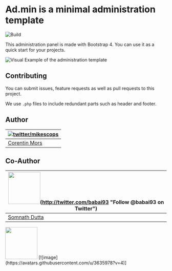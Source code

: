 # Ad.min is a minimal administration template

![Build](https://github.com/Mikescops/ad.min/workflows/CI/badge.svg)

This administration panel is made with Bootstrap 4.
You can use it as a quick start for your projects.


![Visual Example of the administration template](https://user-images.githubusercontent.com/4266283/48120538-ac51ef00-e272-11e8-83c6-36d951c03533.png)



## Contributing

You can submit issues, feature requests as well as pull requests to this project.

We use `.php` files to include redundant parts such as header and footer.


## Author

| [![twitter/mikescops](https://avatars0.githubusercontent.com/u/4266283?s=100&v=4)](http://twitter.com/mikescops "Follow @mikescops on Twitter") | 
|---|
| [Corentin Mors](https://pixelswap.fr/) |

## Co-Author

| <img src="https://avatars.githubusercontent.com/u/3635978?v=4" width="100" height="100">(http://twitter.com/babai93 "Follow @babai93 on Twitter") | 
|---|
| [Somnath Dutta](https://rubai27.netlify.app/) |
<img src="https://avatars.githubusercontent.com/u/3635978?v=4" width="100" height="100">
[![image](https://avatars.githubusercontent.com/u/3635978?v=4)]
